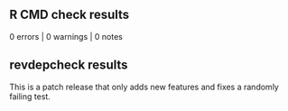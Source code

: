 ## R CMD check results

0 errors | 0 warnings | 0 notes

## revdepcheck results

This is a patch release that only adds new features and fixes a randomly failing test.

